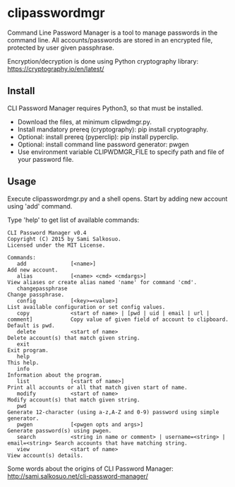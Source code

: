 clipasswordmgr
==============

Command Line Password Manager is a tool to manage passwords in the command line. All accounts/passwords are stored in an encrypted file, protected by user given passphrase.

Encryption/decryption is done using Python cryptography library: https://cryptography.io/en/latest/

## Install

CLI Password Manager requires Python3, so that must be installed.

- Download the files, at minimum clipwdmgr.py.
- Install mandatory prereq (cryptography): pip install cryptography.
- Optional: install prereq (pyperclip): pip install pyperclip.
- Optional: install command line password generator: pwgen
- Use environment variable CLIPWDMGR_FILE to specify path and file of your password
  file.

## Usage

Execute clipasswordmgr.py and a shell opens. Start by adding new account using 'add' command.

Type 'help' to get list of available commands:
```
CLI Password Manager v0.4
Copyright (C) 2015 by Sami Salkosuo.
Licensed under the MIT License.

Commands:
   add              [<name>]                                                         Add new account.
   alias            [<name> <cmd> <cmdargs>]                                         View aliases or create alias named 'name' for command 'cmd'.
   changepassphrase                                                                  Change passphrase.
   config           [<key>=<value>]                                                  List available configuration or set config values.
   copy             <start of name> | [pwd | uid | email | url | comment]            Copy value of given field of account to clipboard. Default is pwd.
   delete           <start of name>                                                  Delete account(s) that match given string.
   exit                                                                              Exit program.
   help                                                                              This help.
   info                                                                              Information about the program.
   list             [<start of name>]                                                Print all accounts or all that match given start of name.
   modify           <start of name>                                                  Modify account(s) that match given string.
   pwd                                                                               Generate 12-character (using a-z,A-Z and 0-9) password using simple generator.
   pwgen            [<pwgen opts and args>]                                          Generate password(s) using pwgen.
   search           <string in name or comment> | username=<string> | email=<string> Search accounts that have matching string.
   view             <start of name>                                                  View account(s) details.                                                           
```
                                                              
Some words about the origins of CLI Password Manager: http://sami.salkosuo.net/cli-password-manager/

